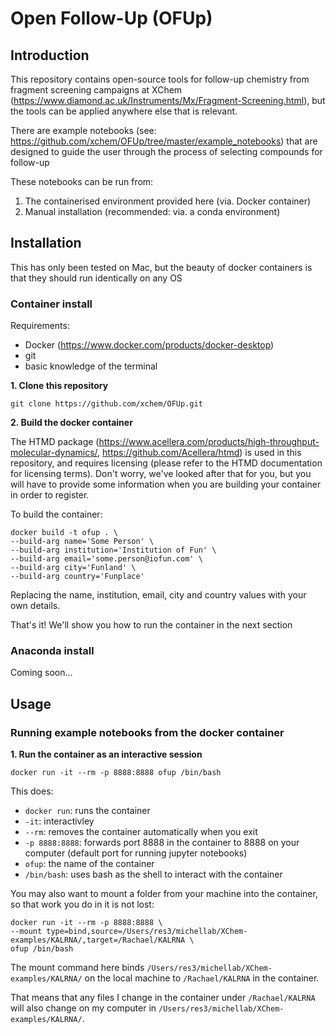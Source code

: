 # Open Follow-Up (OFUp)

## Introduction

This repository contains open-source tools for follow-up chemistry from fragment screening campaigns at XChem (https://www.diamond.ac.uk/Instruments/Mx/Fragment-Screening.html), but the tools can be applied anywhere else that is relevant.

There are example notebooks (see: https://github.com/xchem/OFUp/tree/master/example_notebooks) that are designed to guide the user through the process of selecting compounds for follow-up

These notebooks can be run from:
1. The containerised environment provided here (via. Docker container)
2. Manual installation (recommended: via. a conda environment)  


## Installation

This has only been  tested on Mac, but the beauty of docker containers is that they should run identically on any OS  


### Container install

Requirements: 
- Docker (https://www.docker.com/products/docker-desktop)
- git
- basic knowledge of the terminal  


**1. Clone this repository**

```
git clone https://github.com/xchem/OFUp.git
```  


**2. Build the docker container**

The HTMD package (https://www.acellera.com/products/high-throughput-molecular-dynamics/, https://github.com/Acellera/htmd) is used in this repository, and requires licensing (please refer to the HTMD documentation for licensing terms). Don't worry, we've looked after that for you, but you will have to provide some information when you are building your container in order to register.  


To build the container:
```
docker build -t ofup . \
--build-arg name='Some Person' \
--build-arg institution='Institution of Fun' \
--build-arg email='some.person@iofun.com' \
--build-arg city='Funland' \
--build-arg country='Funplace'
```

Replacing the name, institution, email, city and country values with your own details.   


That's it! We'll show you how to run the container in the next section  


### Anaconda install

Coming soon...  


## Usage

### Running example notebooks from the docker container

**1. Run the container as an interactive session**

```
docker run -it --rm -p 8888:8888 ofup /bin/bash
```

This does:
- ```docker run```: runs the container
- ```-it```: interactivley
- ```--rm```: removes the container automatically when you exit
- ```-p 8888:8888```: forwards port 8888 in the container to 8888 on your computer (default port for running jupyter notebooks)
- ```ofup```: the name of the container
- ```/bin/bash```: uses bash as the shell to interact with the container

You may also want to mount a folder from your machine into the container, so that work you do in it is not lost:

```
docker run -it --rm -p 8888:8888 \
--mount type=bind,source=/Users/res3/michellab/XChem-examples/KALRNA/,target=/Rachael/KALRNA \
ofup /bin/bash
```

The mount command here binds ```/Users/res3/michellab/XChem-examples/KALRNA/``` on the local machine to ```/Rachael/KALRNA``` in the container. 

That means that any files I change in the container under ```/Rachael/KALRNA``` will also change on my computer in ```/Users/res3/michellab/XChem-examples/KALRNA/```.

